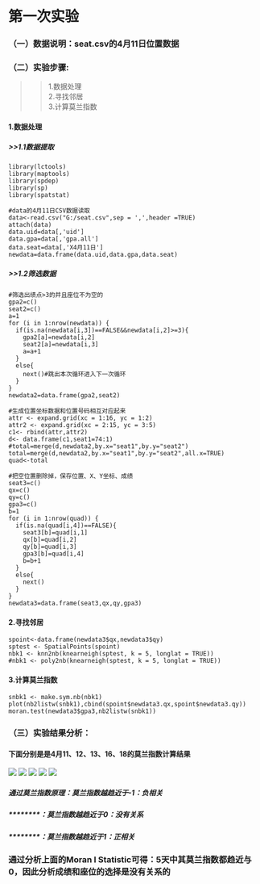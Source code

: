 # 第一次实验
### （一）数据说明：seat.csv的4月11日位置数据
### （二）实验步骤:
>> 1.数据处理\
>> 2.寻找邻居\
>> 3.计算莫兰指数

#### 1.数据处理
##### >>1.1数据提取
    library(lctools)
    library(maptools)
    library(spdep)
    library(sp)
    library(spatstat)
    
    #data的4月11日CSV数据读取
    data<-read.csv("G:/seat.csv",sep = ',',header =TRUE)
    attach(data)
    data.uid=data[,'uid']
    data.gpa=data[,'gpa.all']
    data.seat=data[,'X4月11日']
    newdata=data.frame(data.uid,data.gpa,data.seat)
##### >>1.2筛选数据
    #筛选出绩点>3的并且座位不为空的
    gpa2=c()
    seat2=c()
    a=1
    for (i in 1:nrow(newdata)) {
      if(is.na(newdata[i,3])==FALSE&&newdata[i,2]>=3){
        gpa2[a]=newdata[i,2]
        seat2[a]=newdata[i,3]
        a=a+1
      }
      else{
        next()#跳出本次循环进入下一次循环
      }
    }
    newdata2=data.frame(gpa2,seat2)
    
    #生成位置坐标数据和位置号码相互对应起来
    attr <- expand.grid(xc = 1:16, yc = 1:2)
    attr2 <- expand.grid(xc = 2:15, yc = 3:5)
    c1<- rbind(attr,attr2)
    d<- data.frame(c1,seat1=74:1)
    #total=merge(d,newdata2,by.x="seat1",by.y="seat2")
    total=merge(d,newdata2,by.x="seat1",by.y="seat2",all.x=TRUE)
    quad<-total

    #把空位置删除掉，保存位置、X、Y坐标、成绩
    seat3=c()
    qx=c()
    qy=c()
    gpa3=c()
    b=1
    for (i in 1:nrow(quad)) {
      if(is.na(quad[i,4])==FALSE){
        seat3[b]=quad[i,1]
        qx[b]=quad[i,2]
        qy[b]=quad[i,3]
        gpa3[b]=quad[i,4]
        b=b+1
      }
      else{
        next()
      }
    }
    newdata3=data.frame(seat3,qx,qy,gpa3)



#### 2.寻找邻居
    spoint<-data.frame(newdata3$qx,newdata3$qy)
    sptest <- SpatialPoints(spoint)
    nbk1 <- knn2nb(knearneigh(sptest, k = 5, longlat = TRUE))
    #nbk1 <- poly2nb(knearneigh(sptest, k = 5, longlat = TRUE))

#### 3.计算莫兰指数
    snbk1 <- make.sym.nb(nbk1)
    plot(nb2listw(snbk1),cbind(spoint$newdata3.qx,spoint$newdata3.qy))
    moran.test(newdata3$gpa3,nb2listw(snbk1))
### （三）实验结果分析：
#### 下面分别是是4月11、12、13、16、18的莫兰指数计算结果
![](https://github.com/cuit201608/3-GROUP/blob/master/%E5%9B%BE/m4.11.JPG)
![](https://github.com/cuit201608/3-GROUP/blob/master/%E5%9B%BE/m4.12.JPG)
![](https://github.com/cuit201608/3-GROUP/blob/master/%E5%9B%BE/m4.13.JPG)
![](https://github.com/cuit201608/3-GROUP/blob/master/%E5%9B%BE/m4.16.JPG)
![](https://github.com/cuit201608/3-GROUP/blob/master/%E5%9B%BE/m4.18.JPG)
##### 通过莫兰指数原理：莫兰指数越趋近于-1：负相关
##### ********：莫兰指数越趋近于0：没有关系
##### ********：莫兰指数越趋近于1：正相关
### 通过分析上面的Moran I Statistic可得：5天中其莫兰指数都趋近与0，因此分析成绩和座位的选择是没有关系的
